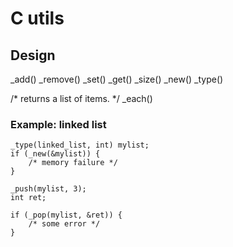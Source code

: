 # C utils

## Design
_add()
_remove()
_set()
_get()
_size()
_new()
_type()

/* returns a list of items. */
_each()

### Example: linked list

	_type(linked_list, int) mylist;
	if (_new(&mylist)) {
		/* memory failure */
	}

	_push(mylist, 3);
	int ret;

	if (_pop(mylist, &ret)) {
		/* some error */
	}
